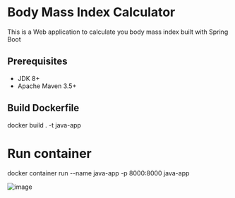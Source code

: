 # Body Mass Index Calculator

This is a Web application to calculate you body mass index built with Spring Boot


## Prerequisites
* JDK 8+
* Apache Maven 3.5+

## Build Dockerfile
docker build . -t java-app

# Run container
docker container run --name java-app -p 8000:8000 java-app

![image](https://user-images.githubusercontent.com/62904201/192646341-ba00aa33-11b7-4129-ace9-09e489182388.png)


